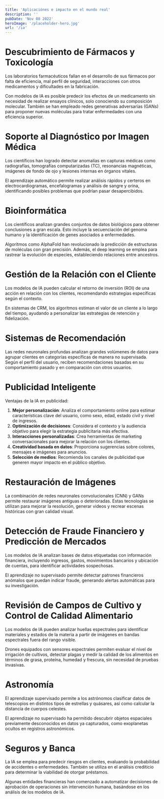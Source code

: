 ```yaml
---
title: 'Aplicaciónes e impacto en el mundo real'
description: ''
pubDate: 'Nov 08 2022'
heroImage: '/placeholder-hero.jpg'
url: '/ia'
---
```


# Descubrimiento de Fármacos y Toxicología

Los laboratorios farmacéuticos fallan en el desarrollo de sus fármacos por falta de eficiencia, mal perfil de seguridad, interacciones con otros medicamentos y dificultades en la fabricación.

Con modelos de IA es posible predecir los efectos de un medicamento sin necesidad de realizar ensayos clínicos, solo conociendo su composición molecular. También se han empleado redes generativas adversarias (GANs) para proponer nuevas moléculas para tratar enfermedades con una eficiencia superior.

# Soporte al Diagnóstico por Imagen Médica

Los científicos han logrado detectar anomalías en capturas médicas como radiografías, tomografías computarizadas (TC), resonancias magnéticas, imágenes de fondo de ojo y lesiones internas en órganos vitales.

El aprendizaje automático permite realizar análisis rápidos y certeros en electrocardiogramas, encefalogramas y análisis de sangre y orina, identificando posibles problemas que podrían pasar desapercibidos.

# Bioinformática

Los científicos analizan grandes conjuntos de datos biológicos para obtener conclusiones a gran escala. Esto incluye la secuenciación del genoma humano y la identificación de genes asociados a enfermedades.

Algoritmos como AlphaFold han revolucionado la predicción de estructuras de moléculas con gran precisión. Además, el deep learning se emplea para rastrear la evolución de especies, estableciendo relaciones entre ancestros.

# Gestión de la Relación con el Cliente

Los modelos de IA pueden calcular el retorno de inversión (ROI) de una acción en relación con los clientes, recomendando estrategias específicas según el contexto.

En sistemas de CRM, los algoritmos estiman el valor de un cliente a lo largo del tiempo, ayudando a personalizar las estrategias de retención y fidelización.

# Sistemas de Recomendación

Las redes neuronales profundas analizan grandes volúmenes de datos para agrupar clientes en categorías específicas de manera no supervisada. Según el perfil del usuario, reciben recomendaciones basadas en su comportamiento pasado y en comparación con otros usuarios.

# Publicidad Inteligente

Ventajas de la IA en publicidad:

1. **Mejor personalización**: Analiza el comportamiento online para estimar características clave del usuario, como sexo, edad, estado civil y nivel de ingresos.
2. **Optimización de decisiones**: Considera el contexto y la audiencia objetivo para elegir la estrategia publicitaria más efectiva.
3. **Interacciones personalizadas**: Crea herramientas de marketing conversacionales para mejorar la relación con los clientes.
4. **Creatividad basada en datos**: Proporciona sugerencias sobre colores, mensajes e imágenes para anuncios.
5. **Selección de medios**: Recomienda los canales de publicidad que generen mayor impacto en el público objetivo.

# Restauración de Imágenes

La combinación de redes neuronales convolucionales (CNN) y GANs permite restaurar imágenes antiguas o deterioradas. Estas tecnologías se utilizan para mejorar la resolución, generar videos y recrear escenas históricas con gran calidad visual.

# Detección de Fraude Financiero y Predicción de Mercados

Los modelos de IA analizan bases de datos etiquetadas con información financiera, incluyendo ingresos, gastos, movimientos bancarios y ubicación de cuentas, para identificar actividades sospechosas.

El aprendizaje no supervisado permite detectar patrones financieros anómalos que puedan indicar fraude, generando alertas automáticas para su investigación.

# Revisión de Campos de Cultivo y Control de Calidad Alimentario

Los modelos de IA pueden analizar huellas espectrales para identificar materiales y estados de la materia a partir de imágenes en bandas espectrales fuera del rango visible.

Drones equipados con sensores espectrales permiten evaluar el nivel de irrigación de cultivos, detectar plagas y medir la calidad de los alimentos en términos de grasa, proteína, humedad y frescura, sin necesidad de pruebas invasivas.

# Astronomía

El aprendizaje supervisado permite a los astrónomos clasificar datos de telescopios en distintos tipos de estrellas y quásares, así como calcular la distancia de cuerpos celestes.

El aprendizaje no supervisado ha permitido descubrir objetos espaciales previamente desconocidos en datos ya capturados, como exoplanetas ocultos en registros astronómicos.

# Seguros y Banca

La IA se emplea para predecir riesgos en clientes, evaluando la probabilidad de accidentes o enfermedades. También se utiliza en el análisis crediticio para determinar la viabilidad de otorgar préstamos.

Algunas entidades financieras han comenzado a automatizar decisiones de aprobación de operaciones sin intervención humana, basándose en los análisis de los modelos de IA.
